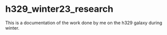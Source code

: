 # h329_winter23_research
This is a documentation of the work done by me on the h329 galaxy during winter.
